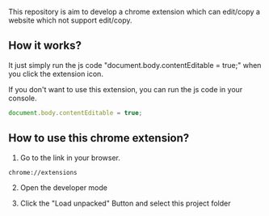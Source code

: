 This repository is aim to develop a chrome extension which can edit/copy a website which not support edit/copy. 

## How it works?

It just simply run the js code "document.body.contentEditable = true;" when you click the extension icon.

If you don't want to use this extension, you can run the js code in your console.

```js
document.body.contentEditable = true;
```

## How to use this chrome extension?

1. Go to the link in your browser.

```
chrome://extensions
```

2. Open the developer mode

3. Click the "Load unpacked" Button and select this project folder